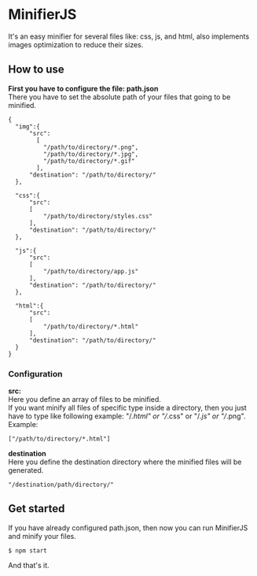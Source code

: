 # MinifierJS 
It's an easy minifier for several files like: css, js, and html, also implements   
images optimization to reduce their sizes.    
  
## How to use  
**First you have to configure the file: path.json**  
There you have to set the absolute path of your files that going to be minified.  
````
{  
  "img":{  
	  "src":  
	    [  
		  "/path/to/directory/*.png",  
	      "/path/to/directory/*.jpg",  
	      "/path/to/directory/*.gif"  
	    ],  
	  "destination": "/path/to/directory/"  
  },  
  
  "css":{  
	  "src": 
	  [  
		  "/path/to/directory/styles.css"  
	  ],  
	  "destination": "/path/to/directory/"  
  },  
  
  "js":{  
	  "src": 
	  [  
		  "/path/to/directory/app.js"  
	  ],  
	  "destination": "/path/to/directory/"  
  },  
  
  "html":{  
	  "src": 
	  [
		  "/path/to/directory/*.html"
	  ],  
	  "destination": "/path/to/directory/"  
  }  
}
````  

### Configuration
**src:**  
Here you define an array of files to be minified.  
If you want minify all files of specific type inside a directory, then you just have to type like following example:  "/*.html" or  "/*.css"  or "/*.js" or "/*.png".  
Example:
````
["/path/to/directory/*.html"]
````  

**destination**  
Here you define the destination directory where the minified files will be generated.  
````
"/destination/path/directory/"
````  

## Get started  
If you have already configured path.json, then now you can run MinifierJS and minify your files.  
````
$ npm start
````  

And that's it.  

